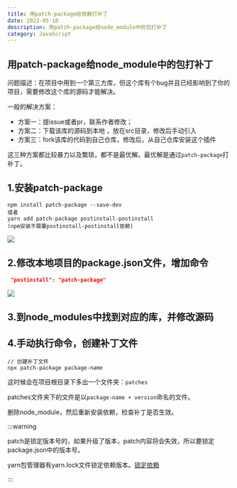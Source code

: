 ```yaml
---
title: 用patch-package给依赖打补丁
date: 2022-05-10
description: 用patch-package给node_module中的包打补丁
category: JavaScript
---
```


## 用patch-package给node_module中的包打补丁

问题描述：在项目中用到一个第三方库，但这个库有个bug并且已经影响到了你的项目，需要修改这个库的源码才能解决。

一般的解决方案：

- 方案一：提issue或者pr，联系作者修改；
- 方案二：下载该库的源码到本地 ，放在src目录，修改后手动引入
- 方案三：fork该库的代码到自己仓库，修改后，从自己仓库安装这个插件

这三种方案都比较暴力以及繁琐，都不是最优解。最优解是通过`patch-package`打补丁。

## 1.安装patch-package

```shell
npm install patch-package --save-dev
或者
yarn add patch-package postinstall-postinstall
(npm安装不需要postinstall-postinstall依赖)
```

![](https://img-blog.csdnimg.cn/ff011e61b8f645308c4385e224ca1cd0.png)

## 2.修改本地项目的package.json文件，增加命令

```json
 "postinstall": "patch-package"
```

![](https://img-blog.csdnimg.cn/img_convert/2f9eb298f556e7fd0eb0869bf4de7b7b.png)

## 3.到node_modules中找到对应的库，并修改源码

## 4.手动执行命令，创建补丁文件

```shell
// 创建补丁文件
npx patch-package package-name
```

这时候会在项目根目录下多出一个文件夹：`patches`

patches文件夹下的文件是以`package-name + version`命名的文件。

删除node_module，然后重新安装依赖，检查补丁是否生效。

:::warning

patch是锁定版本号的，如果升级了版本，patch内容将会失效，所以要锁定package.json中的版本号。

yarn包管理器有yarn.lock文件锁定依赖版本。[锁定依赖](https://www.codetd.com/article/7624217)

:::

